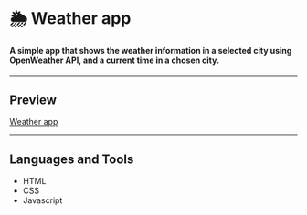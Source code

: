 # 🌦️ Weather app
#### A simple app that shows the weather information in a selected city using OpenWeather API, and a current time in a chosen city.

___

## Preview
[Weather app](https://galiiaaau.github.io/Galiiaaau.github.io-weather-app/)
___

## Languages and Tools
* HTML
* CSS
* Javascript
